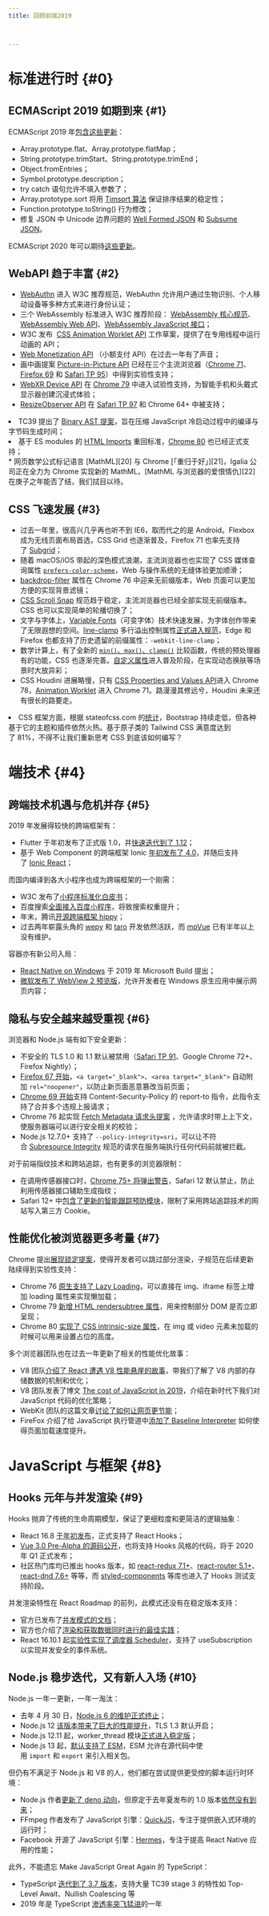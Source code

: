 ```yaml
---
title: 回顾前端2019



---
```

# 标准进行时 {#0}

<a name="DpbP3"></a>

## ECMAScript 2019 如期到来 {#1}

ECMAScript 2019 年[包含这些更新][1]：

* Array.prototype.flat、Array.prototype.flatMap；
* String.prototype.trimStart、String.prototype.trimEnd；
* Object.fromEntries；
* Symbol.prototype.description；
* try catch 语句允许不填入参数了；
* Array.prototype.sort 将用 [Timsort 算法][2] 保证排序结果的稳定性；
* Function.prototype.toString() 行为修改；
* 修复 JSON 中 Unicode 边界问题的 [Well Formed JSON][3] 和 [Subsume JSON][4]。

ECMAScript 2020 年可以期待[这些更新][5]。

<a name="k8TpI"></a>

## WebAPI 趋于丰富 {#2}

* [WebAuthn][6] 进入 W3C 推荐规范，WebAuthn 允许用户通过生物识别、个人移动设备等多种方式来进行身份认证；
* 三个 WebAssembly 标准进入 W3C 推荐阶段： [WebAssembly 核心规范][7]、[WebAssembly Web API][8]、[WebAssembly JavaScript 接口][9]；
* W3C 发布  [CSS Animation Worklet API][10] 工作草案，提供了在专用线程中运行动画的 API；
* [Web Monetization API][11] （小额支付 API）在过去一年有了声音；
* 画中画提案 [Picture-in-Picture API][12] 已经在三个主流浏览器（[Chrome 71][13]、[Firefox 69][14] 和 [Safari TP 95][15]）中得到实验性支持；
* [WebXR Device API][16] 在 [Chrome 79][17] 中进入试验性支持，为智能手机和头戴式显示器创建沉浸式体验；
* [ResizeObserver API][18] 在 [Safari TP 97][19] 和 Chrome 64+ 中被支持；

<li data-spm-anchor-id="ata.13261165.0.i1.403521e4Dkajrx">
  TC39 提出了 <a href="https://tc39.github.io/proposal-binary-ast/">Binary AST 提案</a>，旨在压缩 JavaScript 冷启动过程中的编译与字节码生成时间；
</li>
<li data-spm-anchor-id="ata.13261165.0.i0.403521e4Dkajrx">
  基于 ES modules 的 <a href="https://w3c.github.io/webcomponents/spec/imports/">HTML Imports</a> 重回标准，<a href="https://www.chromestatus.com/feature/5144752345317376">Chrome 80</a> 也已经正式支持；
</li>
  * 网页数学公式标记语言 [MathML][20] 与 Chrome [「重归于好」][21]，Igalia 公司正在全力为 Chrome 实现新的 MathML，[MathML 与浏览器的爱恨情仇][22]在庚子之年能否了结，我们拭目以待。

<a name="V1KGr"></a>

## CSS 飞速发展 {#3}

* 过去一年里，很高兴几乎再也听不到 IE6，取而代之的是 Android。Flexbox 成为无线页面布局首选，CSS Grid 也逐渐普及，Firefox 71 也率先支持了 [Subgrid][23]；
* 随着 macOS/iOS 带起的深色模式浪潮，主流浏览器也也实现了 CSS 媒体查询属性 [`prefers-color-scheme`][24]，Web 与操作系统的无缝体验更加顺滑；
* [backdrop-filter][25] 属性在 Chrome 76 中迎来无前缀版本，Web 页面可以更加方便的实现背景滤镜；
* <a href="https://caniuse.com/?spm=ata.13261165.0.0.403521e4Dkajrx#feat=css-snappoints" data-spm-anchor-id="ata.13261165.0.0">CSS Scroll Snap</a> 规范趋于稳定，主流浏览器也已经全部实现无前缀版本。CSS 也可以实现简单的轮播切换了；
* 文字与字体上，[Variable Fonts][26]（可变字体）技术快速发展，为字体创作带来了无限遐想的空间。[line-clamp][27] 多行溢出控制属性[正式进入规范][28]，Edge 和 Firefox 也都支持了历史遗留的前缀属性：`-webkit-line-clamp`；
* 数学计算上，有了全新的 [`min()`、`max()`、`clamp()`][29] 比较函数，传统的预处理器有的功能，CSS 也逐渐完善。<a href="https://drafts.csswg.org/css-variables-1/?spm=ata.13261165.0.0.403521e4Dkajrx" data-spm-anchor-id="ata.13261165.0.0">自定义属性</a>进入普及阶段，在实现动态换肤等场景时大放异彩；
* CSS Houdini 进展略慢，只有 [CSS Properties and Values API][30]进入 Chrome 78，[Animation Worklet][31] 进入 Chrome 71。路漫漫其修远兮，Houdini 未来还有很长的路要走。

<li data-spm-anchor-id="ata.13261165.0.i2.403521e4Dkajrx">
  CSS 框架方面，根据 stateofcss.com 的<a href="https://2019.stateofcss.com/technologies/css-frameworks/">统计</a>，Bootstrap 持续走低，但各种基于它的主题和插件依然火热。基于原子类的 Tailwind CSS 满意度达到了 81%，不得不让我们重新思考 CSS 到底该如何编写？
</li>

<a name="h6Zhd"></a>

# 端技术 {#4}

<a name="4VOYE"></a>

## 跨端技术机遇与危机并存 {#5}

2019 年发展得较快的跨端框架有：

* Flutter 于年初发布了正式版 1.0，并[快速迭代到了 1.12][32]；
* 基于 Web Component 的跨端框架 Ionic [年初发布了 4.0][33]，并随后支持了 [Ionic React][34]；

而国内编译到各大小程序也成为跨端框架的一个刚需：

* W3C 发布了[小程序标准化白皮书][35]；
* 百度搜索[全面接入百度小程序][36]，将致搜索权重提升；
* 年末，腾讯[开源跨端框架 hippy][37]；
* 过去两年崭露头角的 [wepy][38] 和 [taro][39] 开发依然活跃，而 [mpVue][40] 已有半年以上没有维护。

容器亦有新公司入局：

* [React Native on Windows][41] 于 2019 年 Microsoft Build 提出；
* [微软发布了 WebView 2 预览版][42]，允许开发者在 Windows 原生应用中展示网页内容；

<a name="eoUJ5"></a>

## 隐私与安全越来越受重视 {#6}

浏览器和 Node.js 端有如下安全更新：

* 不安全的 TLS 1.0 和 1.1 默认被禁用（[Safari TP 91][43]、Google Chrome 72+、Firefox Nightly）；
* [Firefox 67 开始][44]，`<a target="_blank">`、`<area target="_blank">` 自动附加 `rel="noopener"`，以防止新页面恶意篡改当前页面；
* [Chrome 69 开始][45]支持 Content-Security-Policy 的 report-to 指令，此指令支持了合并多个违规上报请求；
* Chrome 76 起实现 [Fetch Metadata 请求头提案][46] ，允许请求时带上上下文，使服务器端可以进行安全相关的校验；
* Node.js 12.7.0+ 支持了 `--policy-integrity=sri`，可以让不符合 [Subresource Integrity][47] 规范的请求在服务端执行任何代码前就被拦截。

对于前端指纹技术和跨站追踪，也有更多的浏览器限制：

* 在调用传感器接口时，[Chrome 75+ 将弹出警告][48]，Safari 12 默认禁止，防止利用传感器接口辅助生成指纹；
* Safari 12+ 中[包含了更新的智能跟踪预防模块][49]，限制了采用跨站追踪技术的网站写入第三方 Cookie。

<a name="DhA3J"></a>

## 性能优化被浏览器更多考量 {#7}

Chrome 提出[展现锁定提案][50]，使得开发者可以跳过部分渲染，子规范在后续更新陆续得到实验性支持：

* Chrome 76 [原生支持了 Lazy Loading][51]，可以直接在 img、iframe 标签上增加 loading 属性来实现懒加载；
* Chrome 79 [新增 HTML rendersubtree 属性][52]，用来控制部分 DOM 是否立即呈现；
* Chrome 80 <a href="https://www.chromestatus.com/feature/5737051062272000?spm=ata.13261165.0.0.403521e4Dkajrx" data-spm-anchor-id="ata.13261165.0.0">实现了 CSS intrinsic-size 属性</a>，在 img 或 video 元素未加载的时候可以用来设置占位的高度。

多个浏览器团队也在过去一年更新了相关的性能优化故事：

* V8 团队[介绍了 React 遭遇 V8 性能悬崖的故事][53]，带我们了解了 V8 内部的存储数据的机制和优化；
* V8 团队发表了博文 [The cost of JavaScript in 2019][54]，介绍在新时代下我们对 JavaScript 代码的优化策略；
* WebKit 团队的这篇文章[讨论了如何让网页更节能][55]；
* FireFox 介绍了给 JavaScript 执行管道中[添加了 Baseline Interpreter][56] 如何使得页面加载速度提升。

<a name="BYkx8"></a>

# JavaScript 与框架 {#8}

<a name="kUxhx"></a>

## Hooks 元年与并发渲染 {#9}

Hooks 抛弃了传统的生命周期模型，保证了更细粒度和更简洁的逻辑抽象：

* React 16.8 [于年初发布][57]，正式支持了 React Hooks；
* [Vue 3.0 Pre-Alpha 的源码公开][58]，也将支持 Hooks 风格的代码，将于 2020 年 Q1 正式发布；
* 社区热门库均已推出 hooks 版本，如 [react-redux 7.1+][59]、[react-router 5.1+][60]、[react-dnd 7.6+][61] 等等，而 [styled-components][62] 等库也进入了 Hooks 测试支持阶段。

并发渲染特性在 React Roadmap 的前列，此模式还没有在稳定版本支持：

* 官方已发布了[并发模式的文档][63]；
* 官方也介绍了[渲染和获取数据同时进行的最佳实践][64]；
* React 16.10.1 起[实验性实现了调度器 Scheduler][65]，支持了 useSubscription 以实现并发安全的事件系统。

<a name="6Vzlu"></a>

## Node.js 稳步迭代，又有新人入场 {#10}

Node.js 一年一更新，一年一淘汰：

* 去年 4 月 30 日，[Node.js 6 的维护正式终止][66]；
* Node.js 12 [该版本带来了巨大的性能提升][67]，TLS 1.3 默认开启；
* Node.js 12.11 起，worker_thread 模块[正式进入稳定版][68]；
* Node.js 13 起，[默认支持了 ESM][69]，ESM 允许在源代码中使用 `import` 和 `export` 来引入相关包。

但仍有不满足于 Node.js 和 V8 的人，他们都在尝试提供更受控的脚本运行时环境：

* Node.js 作者[更新了 deno 动向][70]，但原定于去年夏发布的 1.0 版本[依然没有到来][71]；
* FFmpeg 作者发布了 JavaScript 引擎：[QuickJS][72]，专注于提供嵌入式环境的运行时；
* Facebook 开源了 JavaScript 引擎：[Hermes][73]，专注于提高 React Native 应用的性能；

此外，不能遗忘 Make JavaScript Great Again 的 TypeScript：

* TypeScript [迭代到了 3.7 版本][74]，支持大量 TC39 stage 3 的特性如 Top-Level Await、Nullish Coalescing 等
* 2019 年是 TypeScript [渗透率突飞猛进][75]的一年

 [1]: https://2ality.com/2018/02/ecmascript-2019.html
 [2]: https://en.wikipedia.org/wiki/Timsort
 [3]: https://github.com/tc39/proposal-well-formed-stringify
 [4]: https://github.com/tc39/proposal-json-superset
 [5]: https://2ality.com/2019/12/ecmascript-2020.html
 [6]: https://www.w3.org/TR/webauthn/
 [7]: https://www.w3.org/TR/2019/REC-wasm-core-1-20191205/
 [8]: https://www.w3.org/TR/2019/REC-wasm-web-api-1-20191205/
 [9]: https://www.w3.org/TR/2019/REC-wasm-js-api-1-20191205/
 [10]: https://www.w3.org/TR/2019/WD-css-animation-worklet-1-20190625/
 [11]: https://webmonetization.org/
 [12]: https://github.com/w3c/picture-in-picture
 [13]: https://www.chromestatus.com/feature/5729206566649856
 [14]: https://hacks.mozilla.org/2019/07/testing-picture-in-picture-for-videos-in-firefox-69/
 [15]: https://webkit.org/blog/9621/release-notes-for-safari-technology-preview-95/
 [16]: https://www.w3.org/TR/webxr/
 [17]: https://developers.google.com/web/updates/2019/12/nic79
 [18]: https://drafts.csswg.org/resize-observer/#resize-observer-interface
 [19]: https://developer.apple.com/safari/technology-preview/release-notes/
 [20]: https://mathml-refresh.github.io/mathml-core/
 [21]: https://groups.google.com/a/chromium.org/forum/#!msg/blink-dev/OOZIrtSPLeM/sEqeg4H2BQAJ
 [22]: https://mathml.igalia.com/news/2019/08/28/mathml-and-browsers/
 [23]: https://bugzilla.mozilla.org/show_bug.cgi?id=1580894
 [24]: https://drafts.csswg.org/mediaqueries-5/#descdef-media-prefers-color-scheme
 [25]: https://www.chromestatus.com/feature/5679432723333120
 [26]: https://drafts.csswg.org/css-fonts-4/#descdef-font-face-font-variation-settings
 [27]: https://www.atatech.org/articles/159660?spm=ata.13261165.0.0.629b488anS9Afh
 [28]: https://github.com/w3c/csswg-drafts/commit/41bdbcd2411ed7230f32ec6396a9d8448714b95a
 [29]: https://drafts.csswg.org/css-values-4/#comp-func
 [30]: https://drafts.css-houdini.org/css-properties-values-api/
 [31]: https://drafts.css-houdini.org/css-animationworklet/
 [32]: https://medium.com/flutter/announcing-flutter-1-12-what-a-year-22c256ba525d
 [33]: https://blog.ionicframework.com/introducing-ionic-4-ionic-for-everyone/
 [34]: https://ionicframework.com/blog/announcing-ionic-react/
 [35]: https://www.w3.org/TR/mini-app-white-paper/
 [36]: https://v.qq.com/x/page/t0845uaipjp.html
 [37]: https://zhuanlan.zhihu.com/p/98945706
 [38]: https://github.com/Tencent/wepy
 [39]: https://github.com/NervJS/taro
 [40]: https://github.com/Meituan-Dianping/mpvue
 [41]: https://github.com/microsoft/react-native-windows
 [42]: https://blogs.windows.com/msedgedev/2019/06/18/building-hybrid-applications-with-the-webview2-developer-preview/
 [43]: https://webkit.org/blog/9526/release-notes-for-safari-technology-preview-91/
 [44]: https://bugzilla.mozilla.org/show_bug.cgi?id=1522083
 [45]: https://chromestatus.com/feature/5826576096690176
 [46]: https://w3c.github.io/webappsec-fetch-metadata/
 [47]: https://developer.mozilla.org/en-US/docs/Web/Security/Subresource_Integrity
 [48]: https://bugs.chromium.org/p/chromium/issues/detail?id=796904
 [49]: https://webkit.org/blog/8828/intelligent-tracking-prevention-2-2/
 [50]: https://github.com/WICG/display-locking
 [51]: https://web.dev/native-lazy-loading
 [52]: https://developers.google.com/web/updates/2019/12/nic79#rendersubtree
 [53]: https://v8.dev/blog/react-cliff
 [54]: https://v8.dev/blog/cost-of-javascript-2019
 [55]: https://webkit.org/blog/8970/how-web-content-can-affect-power-usage/
 [56]: https://hacks.mozilla.org/2019/08/the-baseline-interpreter-a-faster-js-interpreter-in-firefox-70/
 [57]: https://reactjs.org/blog/2019/02/06/react-v16.8.0.html
 [58]: https://github.com/vuejs/vue-next
 [59]: https://github.com/reduxjs/react-redux/releases/tag/v7.1.0
 [60]: https://github.com/ReactTraining/react-router/releases/tag/v5.1.0
 [61]: https://github.com/react-dnd/react-dnd/releases/tag/v7.6.0
 [62]: https://www.styled-components.com/
 [63]: https://reactjs.org/docs/concurrent-mode-intro.html
 [64]: https://reactjs.org/blog/2019/11/06/building-great-user-experiences-with-concurrent-mode-and-suspense.html
 [65]: https://github.com/facebook/react/blob/master/CHANGELOG.md#16100-september-27-2019
 [66]: https://nodejs.org/en/blog/release/v6.17.1/
 [67]: https://medium.com/@nodejs/introducing-node-js-12-76c41a1b3f3f
 [68]: https://nodejs.org/en/blog/release/v12.11.0/
 [69]: https://medium.com/@nodejs/announcing-core-node-js-support-for-ecmascript-modules-c5d6dc29b663
 [70]: https://www.youtube.com/watch?v=z6JRlx5NC9E
 [71]: https://github.com/denoland/deno/issues/2473
 [72]: https://bellard.org/quickjs/
 [73]: https://code.fb.com/android/hermes/
 [74]: https://www.typescriptlang.org/docs/handbook/release-notes/typescript-3-7.html
 [75]: https://2019.stateofjs.com/
